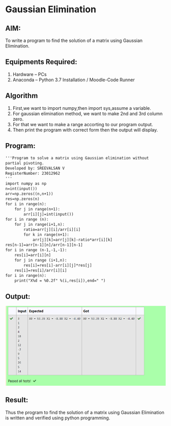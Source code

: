 # Gaussian Elimination

## AIM:
To write a program to find the solution of a matrix using Gaussian Elimination.

## Equipments Required:
1. Hardware – PCs
2. Anaconda – Python 3.7 Installation / Moodle-Code Runner

## Algorithm
1. First,we want to import numpy,then import sys,assume a variable.
2. For gaussian elimination method, we want to make 2nd and 3rd column zero.
3. For that we want to make a range accorting to our program output.
4. Then print the program with correct form then the output will display.

## Program:
```
'''Program to solve a matrix using Gaussian elimination without partial pivoting.
Developed by: SREEVALSAN V
RegisterNumber: 23012962
'''
import numpy as np
n=int(input())
arr=np.zeros((n,n+1))
res=np.zeros(n)
for i in range(n):
    for j in range(n+1):
        arr[i][j]=int(input())
for i in range (n):
    for j in range(i+1,n):
        ratio=arr[j][i]/arr[i][i]
        for k in range(n+1):
            arr[j][k]=arr[j][k]-ratio*arr[i][k]
res[n-1]=arr[n-1][n]/arr[n-1][n-1]
for i in range (n-1,-1,-1):
    res[i]=arr[i][n]
    for j in range (i+1,n):
        res[i]=res[i]-arr[i][j]*res[j]
    res[i]=res[i]/arr[i][i]    
for i in range(n):
    print("X%d = %0.2f" %(i,res[i]),end=" ")
```

## Output:

![Alt text](image.png)

## Result:
Thus the program to find the solution of a matrix using Gaussian Elimination is written and verified using python programming.

